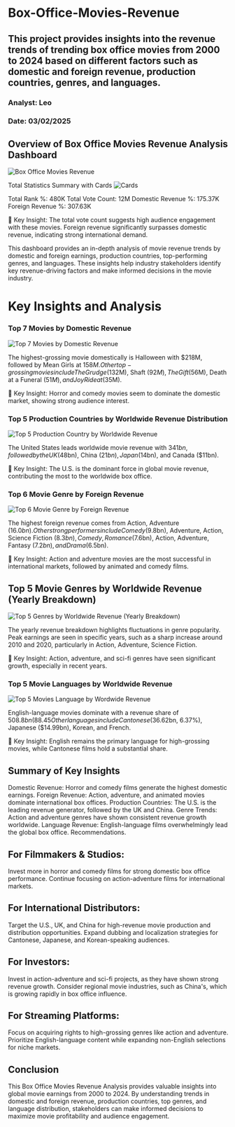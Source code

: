 # Box-Office-Movies-Revenue
## This project provides insights into the revenue trends of trending box office movies from 2000 to 2024 based on different factors such as domestic and foreign revenue, production countries, genres, and languages.
### Analyst: Leo
### Date: 03/02/2025
## Overview of Box Office Movies Revenue Analysis Dashboard
![Box Office Movies Revenue](https://github.com/user-attachments/assets/ae1a6ece-4d71-480d-83e6-1e684539bd01)


Total Statistics Summary with Cards
![Cards](https://github.com/user-attachments/assets/21ad2c70-a3cc-4cda-bdc5-b95fb75fc5da)

Total Rank %: 480K
Total Vote Count: 12M
Domestic Revenue %: 175.37K
Foreign Revenue %: 307.63K

📌 Key Insight: The total vote count suggests high audience engagement with these movies. Foreign revenue significantly surpasses domestic revenue, indicating strong international demand.

This dashboard provides an in-depth analysis of movie revenue trends by domestic and foreign earnings, production countries, top-performing genres, and languages. These insights help industry stakeholders identify key revenue-driving factors and make informed decisions in the movie industry.
# Key Insights and Analysis
### Top 7 Movies by Domestic Revenue
![Top 7 Movies by Domestic Revenue](https://github.com/user-attachments/assets/2c2d71f7-9677-4102-a01f-bca5230aeb97)




The highest-grossing movie domestically is Halloween with $218M, followed by Mean Girls at $158M.
Other top-grossing movies include The Grudge ($132M), Shaft ($92M), The Gift ($56M), Death at a Funeral ($51M), and Joy Ride at ($35M).

📌 Key Insight: Horror and comedy movies seem to dominate the domestic market, showing strong audience interest.


### Top 5 Production Countries by Worldwide Revenue Distribution
![Top 5 Production Country by Worldwide Revenue](https://github.com/user-attachments/assets/c7b0ab19-7827-4c48-a5e0-6c71adeb0af5)

The United States leads worldwide movie revenue with $341bn, followed by the UK ($48bn), China ($21bn), Japan ($14bn), and Canada ($11bn).

📌 Key Insight: The U.S. is the dominant force in global movie revenue, contributing the most to the worldwide box office.


### Top 6 Movie Genre by Foreign Revenue
![Top 6 Movie Genre by Foreign Revenue](https://github.com/user-attachments/assets/f84a76df-605a-4180-9daa-070f9fb4b1b2)


The highest foreign revenue comes from Action, Adventure ($16.0bn).
Other strong performers include Comedy ($9.8bn), Adventure, Action, Science Fiction ($8.3bn), Comedy, Romance ($7.6bn), Action, Adventure, Fantasy ($7.2bn), and Drama ($6.5bn).

📌 Key Insight: Action and adventure movies are the most successful in international markets, followed by animated and comedy films.

## Top 5 Movie Genres by Worldwide Revenue (Yearly Breakdown)
![Top 5 Genres by Worldwide Revenue (Yearly Breakdown)](https://github.com/user-attachments/assets/a4a2872c-7d02-43a8-ac28-786beb445676)

The yearly revenue breakdown highlights fluctuations in genre popularity.
Peak earnings are seen in specific years, such as a sharp increase around 2010 and 2020, particularly in Action, Adventure, Science Fiction.

📌 Key Insight: Action, adventure, and sci-fi genres have seen significant growth, especially in recent years.


### Top 5 Movie Languages by Worldwide Revenue
![Top 5 Movies Language by Wordwide Revenue](https://github.com/user-attachments/assets/d79c94e6-5096-4d6c-a921-30dc413585a2)

English-language movies dominate with a revenue share of $508.8bn (88.45%).
Other languages include Cantonese ($36.62bn, 6.37%), Japanese ($14.99bn), Korean, and French.

📌 Key Insight: English remains the primary language for high-grossing movies, while Cantonese films hold a substantial share.


## Summary of Key Insights
Domestic Revenue: Horror and comedy films generate the highest domestic earnings.
Foreign Revenue: Action, adventure, and animated movies dominate international box offices.
Production Countries: The U.S. is the leading revenue generator, followed by the UK and China.
Genre Trends: Action and adventure genres have shown consistent revenue growth worldwide.
Language Revenue: English-language films overwhelmingly lead the global box office.
Recommendations.

## For Filmmakers & Studios:

Invest more in horror and comedy films for strong domestic box office performance.
Continue focusing on action-adventure films for international markets.

## For International Distributors:

Target the U.S., UK, and China for high-revenue movie production and distribution opportunities.
Expand dubbing and localization strategies for Cantonese, Japanese, and Korean-speaking audiences.

## For Investors:

Invest in action-adventure and sci-fi projects, as they have shown strong revenue growth.
Consider regional movie industries, such as China's, which is growing rapidly in box office influence.

## For Streaming Platforms:

Focus on acquiring rights to high-grossing genres like action and adventure.
Prioritize English-language content while expanding non-English selections for niche markets.

## Conclusion
This Box Office Movies Revenue Analysis provides valuable insights into global movie earnings from 2000 to 2024. By understanding trends in domestic and foreign revenue, production countries, top genres, and language distribution, stakeholders can make informed decisions to maximize movie profitability and audience engagement.



